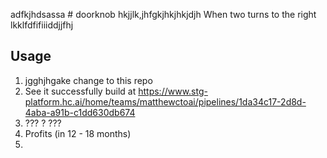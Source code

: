 adfkjhdsassa # doorknob
hkjjlk,jhfgkjhkjhkjdjh
When two turns to the right
lkklfdfifiiiddjjfhj
## Usage

1. jgghjhgake change to this repo
2. See it successfully build at <https://www.stg-platform.hc.ai/home/teams/matthewctoai/pipelines/1da34c17-2d8d-4aba-a91b-c1dd630db674>
3. ??? ?   ???
4. Profits (in 12 - 18 months)
5.   
